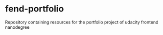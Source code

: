 # fend-portfolio
Repository containing resources for the portfolio project of udacity frontend nanodegree
